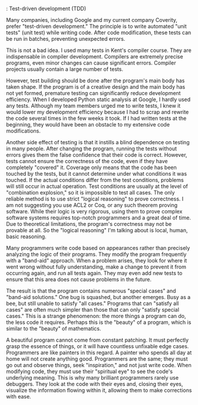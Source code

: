 : Test-driven development (TDD)

Many companies, including Google and my current company Coverity, prefer "test-driven development." The principle is to write automated "unit tests" (unit test) while writing code. After code modification, these tests can be run in batches, preventing unexpected errors.

This is not a bad idea. I used many tests in Kent's compiler course. They are indispensable in compiler development. Compilers are extremely precise programs, even minor changes can cause significant errors. Compiler projects usually contain a large number of tests.

However, test building should be done after the program's main body has taken shape. If the program is of a creative design and the main body has not yet formed, premature testing can significantly reduce development efficiency. When I developed Python static analysis at Google, I hardly used any tests. Although my team members urged me to write tests, I knew it would lower my development efficiency because I had to scrap and rewrite the code several times in the few weeks it took. If I had written tests at the beginning, they would have been an obstacle to my extensive code modifications.

Another side effect of testing is that it instills a blind dependence on testing in many people. After changing the program, running the tests without errors gives them the false confidence that their code is correct. However, tests cannot ensure the correctness of the code, even if they have completely "covered" it. Coverage only means that the code has been touched by the tests, but it cannot determine under what conditions it was touched. If the actual conditions differ from the test conditions, problems will still occur in actual operation. Test conditions are usually at the level of "combination explosion," so it is impossible to test all cases. The only reliable method is to use strict "logical reasoning" to prove correctness. I am not suggesting you use ACL2 or Coq, or any such theorem proving software. While their logic is very rigorous, using them to prove complex software systems requires top-notch programmers and a great deal of time. Due to theoretical limitations, the program's correctness may not be provable at all. So the "logical reasoning" I'm talking about is local, human, basic reasoning.

Many programmers write code based on appearances rather than precisely analyzing the logic of their programs. They modify the program frequently with a "band-aid" approach. When a problem arises, they look for where it went wrong without fully understanding, make a change to prevent it from occurring again, and run all tests again. They may even add new tests to ensure that this area does not cause problems in the future.

The result is that the program contains numerous "special cases" and "band-aid solutions." One bug is squashed, but another emerges. Busy as a bee, but still unable to satisfy "all cases." Programs that can "satisfy all cases" are often much simpler than those that can only "satisfy special cases." This is a strange phenomenon: the more things a program can do, the less code it requires. Perhaps this is the "beauty" of a program, which is similar to the "beauty" of mathematics.

A beautiful program cannot come from constant patching. It must perfectly grasp the essence of things, or it will have countless unfixable edge cases. Programmers are like painters in this regard. A painter who spends all day at home will not create anything good. Programmers are the same; they must go out and observe things, seek "inspiration," and not just write code. When modifying code, they must use their "spiritual eye" to see the code's underlying meaning. This is why many brilliant programmers rarely use debuggers. They look at the code with their eyes and, closing their eyes, visualize the information flowing within it, allowing them to make corrections with ease.